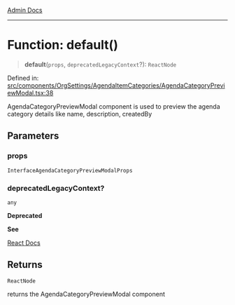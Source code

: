 [Admin Docs](/)

***

# Function: default()

> **default**(`props`, `deprecatedLegacyContext`?): `ReactNode`

Defined in: [src/components/OrgSettings/AgendaItemCategories/AgendaCategoryPreviewModal.tsx:38](https://github.com/PalisadoesFoundation/talawa-admin/blob/main/src/components/OrgSettings/AgendaItemCategories/AgendaCategoryPreviewModal.tsx#L38)

AgendaCategoryPreviewModal component is used to preview the agenda category details like name, description, createdBy

## Parameters

### props

`InterfaceAgendaCategoryPreviewModalProps`

### deprecatedLegacyContext?

`any`

**Deprecated**

**See**

[React Docs](https://legacy.reactjs.org/docs/legacy-context.html#referencing-context-in-lifecycle-methods)

## Returns

`ReactNode`

returns the AgendaCategoryPreviewModal component

